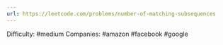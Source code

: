 ```yaml
---
url: https://leetcode.com/problems/number-of-matching-subsequences
---
```


Difficulty: #medium
Companies: #amazon #facebook #google